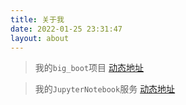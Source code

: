 ```yaml
---
title: 关于我
date: 2022-01-25 23:31:47
layout: about
---
```


> 我的`big_boot`项目 [动态地址](http://113.119.81.1:18999/)

> 我的`JupyterNotebook`服务 [动态地址](http://113.119.81.1:19000/)
